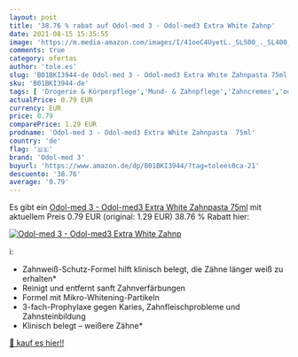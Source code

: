 ```yaml
---
layout: post
title: '38.76 % rabat auf Odol-med 3 - Odol-med3 Extra White Zahnp'
date: 2021-08-15 15:35:55
image: 'https://m.media-amazon.com/images/I/41oeC4UyetL._SL500_._SL400_.jpg'
comments: true
category: ofertas
author: 'tole.es'
slug: 'B01BKI3944-de Odol-med 3 - Odol-med3 Extra White Zahnpasta 75ml'
sku: 'B01BKI3944-de'
tags: [ 'Drogerie & Körperpflege','Mund- & Zahnpflege','Zahncremes','odol-med 3', ]
actualPrice: 0.79 EUR
currency: EUR
price: 0.79
comparePrice: 1.29 EUR
prodname: 'Odol-med 3 - Odol-med3 Extra White Zahnpasta  75ml'
country: 'de'
flag: '🇩🇪'
brand: 'Odol-med 3'
buyurl: 'https://www.amazon.de/dp/B01BKI3944/?tag=tolees0ca-21'
descuento: '38.76'
average: '0.79'
---
```


Es gibt ein [Odol-med 3 - Odol-med3 Extra White Zahnpasta  75ml](https://www.amazon.de/dp/B01BKI3944/?tag=tolees0ca-21) mit aktuellem Preis 0.79 EUR (original: 1.29 EUR) 38.76 % Rabatt hier:

[![Odol-med 3 - Odol-med3 Extra White Zahnp](https://m.media-amazon.com/images/I/41oeC4UyetL._SL500_._SL400_.jpg)](https://www.amazon.de/dp/B01BKI3944/?tag=tolees0ca-21)

ℹ️:

- Zahnweiß-Schutz-Formel hilft klinisch belegt, die Zähne länger weiß zu erhalten*
- Reinigt und entfernt sanft Zahnverfärbungen
- Formel mit Mikro-Whitening-Partikeln
- 3-fach-Prophylaxe gegen Karies, Zahnfleischprobleme und Zahnsteinbildung
- Klinisch belegt – weißere Zähne*

[🛒 kauf es hier!!](https://www.amazon.de/dp/B01BKI3944/?tag=tolees0ca-21)
